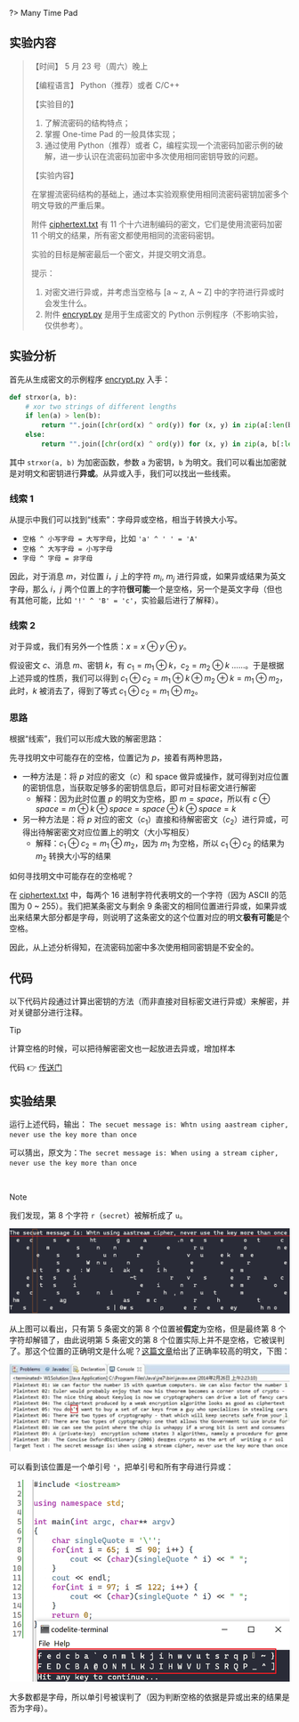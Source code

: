?> Many Time Pad

## 实验内容

> 【时间】 5 月 23 号（周六）晚上
> 
> 【编程语言】 Python（推荐）或者 C/C++
> 
> 【实验目的】
> 
> 1. 了解流密码的结构特点；
> 2. 掌握 One-time Pad 的一般具体实现；
> 3. 通过使用 Python（推荐）或者 C，编程实现一个流密码加密示例的破解，进一步认识在流密码加密中多次使用相同密钥导致的问题。
> 
> 【实验内容】
> 
> 在掌握流密码结构的基础上，通过本实验观察使用相同流密码密钥加密多个明文导致的严重后果。
> 
> 附件 [ciphertext.txt](course/cryptography/lab-1-ciphertext.txt ':ignore') 有 11 个十六进制编码的密文，它们是使用流密码加密 11 个明文的结果，所有密文都使用相同的流密码密钥。
> 
> 实验的目标是解密最后一个密文，并提交明文消息。
> 
>   
> 提示：
> 
> 1. 对密文进行异或，并考虑当空格与 [a ~ z, A ~ Z] 中的字符进行异或时会发生什么。
> 2. 附件 [encrypt.py](course/cryptography/lab-1-encrypt.py ':ignore') 是用于生成密文的 Python 示例程序（不影响实验，仅供参考）。 

## 实验分析

首先从生成密文的示例程序 [encrypt.py](course/cryptography/lab-1-encrypt.py ':ignore') 入手：

```python
def strxor(a, b):
    # xor two strings of different lengths
    if len(a) > len(b):
        return "".join([chr(ord(x) ^ ord(y)) for (x, y) in zip(a[:len(b)], b)])
    else:
        return "".join([chr(ord(x) ^ ord(y)) for (x, y) in zip(a, b[:len(a)])])
```

其中 `strxor(a, b)` 为加密函数，参数 `a` 为密钥，`b` 为明文。我们可以看出加密就是对明文和密钥进行**异或**。从异或入手，我们可以找出一些线索。

### 线索 1

从提示中我们可以找到“线索”：字母异或空格，相当于转换大小写。
- `空格 ^ 小写字母 = 大写字母`，比如 `'a' ^ ' ' = 'A'`
- `空格 ^ 大写字母 = 小写字母`
- `字母 ^ 字母 = 非字母`


因此，对于消息 $m$，对位置 $i$，$j$ 上的字符 $m_i$, $m_j$ 进行异或，如果异或结果为英文字母，那么 $i$，$j$ 两个位置上的字符**很可能**一个是空格，另一个是英文字母（但也有其他可能，比如 `'!' ^ 'B' = 'c'`，实验最后进行了解释）。

### 线索 2

对于异或，我们有另外一个性质：$x = x \oplus y \oplus y$。

假设密文 $c$、消息 $m$、密钥 $k$，有 $c_1 = m_1 \oplus k$，$c_2 = m_2 \oplus k$ ……。于是根据上述异或的性质，我们可以得到 $c_1 \oplus c_2 = m_1 \oplus k \oplus m_2 \oplus k = m_1 \oplus m_2$，此时，$k$ 被消去了，得到了等式 $c_1 \oplus c_2 = m_1 \oplus m_2$。

### 思路

根据“线索”，我们可以形成大致的解密思路：

先寻找明文中可能存在的空格，位置记为 $p$，接着有两种思路，
- 一种方法是：将 $p$ 对应的密文（$c$）和 space 做异或操作，就可得到对应位置的密钥信息，当获取足够多的密钥信息后，即可对目标密文进行解密
  - 解释：因为此时位置 $p$ 的明文为空格，即 $m = space$，所以有 $c \oplus space = m \oplus k \oplus space = space \oplus k \oplus space = k$
- 另一种方法是：将 $p$ 对应的密文（$c_1$）直接和待解密密文（$c_2$）进行异或，可得出待解密密文对应位置上的明文（大小写相反）
  - 解释：$c_1 \oplus c_2 = m_1 \oplus m_2$，因为 $m_1$ 为空格，所以 $c_1 \oplus c_2$ 的结果为 $m_2$ 转换大小写的结果

如何寻找明文中可能存在的空格呢？

在 [ciphertext.txt](course/cryptography/lab-1-ciphertext.txt ':ignore') 中，每两个 16 进制字符代表明文的一个字符（因为 ASCII 的范围为 0 ~ 255）。我们把某条密文与剩余 9 条密文的相同位置进行异或，如果异或出来结果大部分都是字母，则说明了这条密文的这个位置对应的明文**极有可能**是个空格。

因此，从上述分析得知，在流密码加密中多次使用相同密钥是不安全的。

## 代码
以下代码片段通过计算出密钥的方法（而非直接对目标密文进行异或）来解密，并对关键部分进行注释。

> [!TIP]
> 计算空格的时候，可以把待解密密文也一起放进去异或，增加样本

代码 👉 [传送门](course/cryptography/lab-1-solution ':target=_blank')

## 实验结果
运行上述代码，输出：
`The secuet message is: Whtn using aastream cipher, never use the key more than once`

可以猜出，原文为：`The secret message is: When using a stream cipher, never use the key more than once`

<br>

> [!NOTE]
> 我们发现，第 8 个字符 `r`（`secret`）被解析成了 `u`。
>
> ![](_images/lab-1-1.png ':size=70%')
>
> 从上图可以看出，只有第 5 条密文的第 8 个位置被**假定**为空格，但是最终第 8 个字符却解错了，由此说明第 5 条密文的第 8 个位置实际上并不是空格，它被误判了。那这个位置的正确明文是什么呢？[这篇文章](https://blog.csdn.net/liuweiran900217/article/details/19933549)给出了正确率较高的明文，下图：
>
> ![](_images/lab-1-2.png ':size=70%')
>
> 可以看到该位置是一个单引号 `'`，把单引号和所有字母进行异或：
>
> ![](_images/lab-1-3.png ':size=50%')
>
> 大多数都是字母，所以单引号被误判了（因为判断空格的依据是异或出来的结果是否为字母）。